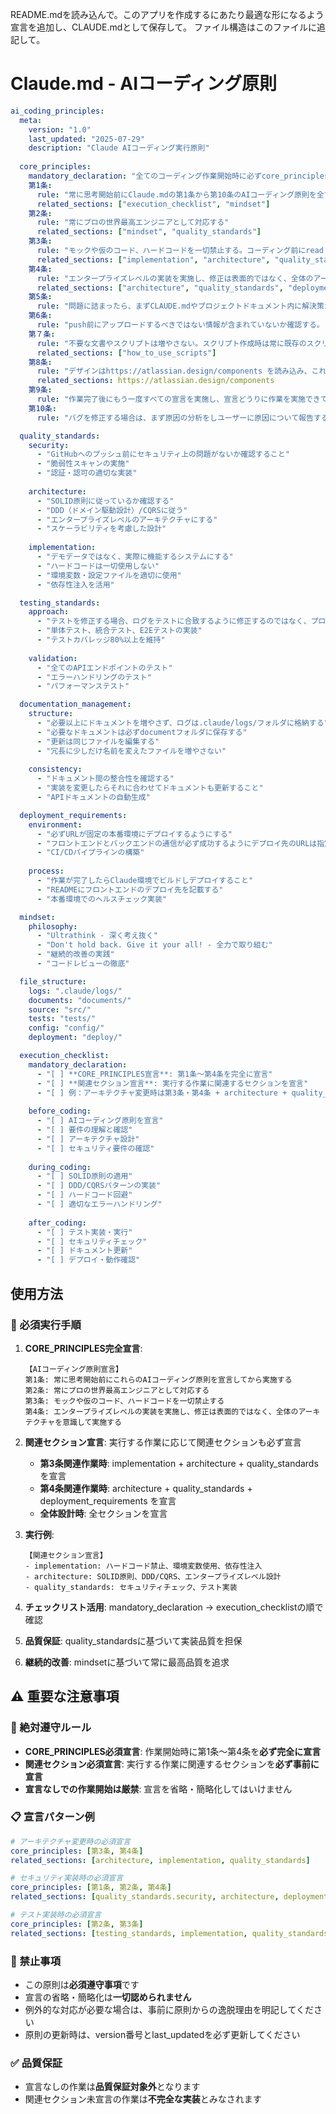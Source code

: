 README.mdを読み込んで。このアプリを作成するにあたり最適な形になるよう宣言を追加し、CLAUDE.mdとして保存して。 ファイル構造はこのファイルに追記して。
# Claude.md - AIコーディング原則

```yaml
ai_coding_principles:
  meta:
    version: "1.0"
    last_updated: "2025-07-29"
    description: "Claude AIコーディング実行原則"
    
  core_principles:
    mandatory_declaration: "全てのコーディング作業開始時に必ずcore_principlesを完全に宣言すること"
    第1条: 
      rule: "常に思考開始前にClaude.mdの第1条から第10条のAIコーディング原則を全て宣言してから実施する"
      related_sections: ["execution_checklist", "mindset"]
    第2条: 
      rule: "常にプロの世界最高エンジニアとして対応する"
      related_sections: ["mindset", "quality_standards"]
    第3条: 
      rule: "モックや仮のコード、ハードコードを一切禁止する。コーディング前にread Serena's initial instructions"
      related_sections: ["implementation", "architecture", "quality_standards",https://github.com/oraios/serena]
    第4条: 
      rule: "エンタープライズレベルの実装を実施し、修正は表面的ではなく、全体のアーキテクチャを意識して実施する"
      related_sections: ["architecture", "quality_standards", "deployment_requirements"]
    第5条: 
      rule: "問題に詰まったら、まずCLAUDE.mdやプロジェクトドキュメント内に解決策がないか確認する"
    第6条: 
      rule: "push前にアップロードするべきではない情報が含まれていないか確認する。"
    第７条: 
      rule: "不要な文書やスクリプトは増やさない。スクリプト作成時は常に既存のスクリプトで使用可能なものがないか以下のセクションを確認する、スクリプトを作成したらscriptsフォルダに、ドキュメントはドキュメントフォルダに格納する。一時スクリプトや文書はそれぞれのフォルダのtmpフォルダに保存し、使用後に必ず削除する。"
      related_sections: ["how_to_use_scripts"]
    第8条: 
      rule: "デザインはhttps://atlassian.design/components を読み込み、これに準拠する。"
      related_sections: https://atlassian.design/components
    第9条: 
      rule: "作業完了後にもう一度すべての宣言を実施し、宣言どうりに作業を実施できているか確認する。"
    第10条: 
      rule: "バグを修正する場合は、まず原因の分析をしユーザーに原因について報告する。ユーザーが確認したら修正方法を提案する。修正方法が妥当か十分にレビューし、他の宣言に矛盾していないか確認した上でユーザーの確認をとり修正を実施する。"

  quality_standards:
    security:
      - "GitHubへのプッシュ前にセキュリティ上の問題がないか確認すること"
      - "脆弱性スキャンの実施"
      - "認証・認可の適切な実装"
    
    architecture:
      - "SOLID原則に従っているか確認する"
      - "DDD（ドメイン駆動設計）/CQRSに従う"
      - "エンタープライズレベルのアーキテクチャにする"
      - "スケーラビリティを考慮した設計"
    
    implementation:
      - "デモデータではなく、実際に機能するシステムにする"
      - "ハードコードは一切使用しない"
      - "環境変数・設定ファイルを適切に使用"
      - "依存性注入を活用"

  testing_standards:
    approach:
      - "テストを修正する場合、ログをテストに合致するように修正するのではなく、プログラム自体を修正する"
      - "単体テスト、統合テスト、E2Eテストの実装"
      - "テストカバレッジ80%以上を維持"
    
    validation:
      - "全てのAPIエンドポイントのテスト"
      - "エラーハンドリングのテスト"
      - "パフォーマンステスト"

  documentation_management:
    structure:
      - "必要以上にドキュメントを増やさず、ログは.claude/logs/フォルダに格納する"
      - "必要なドキュメントは必ずdocumentフォルダに保存する"
      - "更新は同じファイルを編集する"
      - "冗長に少しだけ名前を変えたファイルを増やさない"
    
    consistency:
      - "ドキュメント間の整合性を確認する"
      - "実装を変更したらそれに合わせてドキュメントも更新すること"
      - "APIドキュメントの自動生成"

  deployment_requirements:
    environment:
      - "必ずURLが固定の本番環境にデプロイするようにする"
      - "フロントエンドとバックエンドの通信が必ず成功するようにデプロイ先のURLは指定する"
      - "CI/CDパイプラインの構築"
    
    process:
      - "作業が完了したらClaude環境でビルドしデプロイすること"
      - "READMEにフロントエンドのデプロイ先を記載する"
      - "本番環境でのヘルスチェック実装"

  mindset:
    philosophy:
      - "Ultrathink - 深く考え抜く"
      - "Don't hold back. Give it your all! - 全力で取り組む"
      - "継続的改善の実践"
      - "コードレビューの徹底"

  file_structure:
    logs: ".claude/logs/"
    documents: "documents/"
    source: "src/"
    tests: "tests/"
    config: "config/"
    deployment: "deploy/"

  execution_checklist:
    mandatory_declaration:
      - "[ ] **CORE_PRINCIPLES宣言**: 第1条〜第4条を完全に宣言"
      - "[ ] **関連セクション宣言**: 実行する作業に関連するセクションを宣言"
      - "[ ] 例：アーキテクチャ変更時は第3条・第4条 + architecture + quality_standards + implementation を宣言"
    
    before_coding:
      - "[ ] AIコーディング原則を宣言"
      - "[ ] 要件の理解と確認"
      - "[ ] アーキテクチャ設計"
      - "[ ] セキュリティ要件の確認"
    
    during_coding:
      - "[ ] SOLID原則の適用"
      - "[ ] DDD/CQRSパターンの実装"
      - "[ ] ハードコード回避"
      - "[ ] 適切なエラーハンドリング"
    
    after_coding:
      - "[ ] テスト実装・実行"
      - "[ ] セキュリティチェック"
      - "[ ] ドキュメント更新"
      - "[ ] デプロイ・動作確認"
```

## 使用方法

### 🚨 必須実行手順

1. **CORE_PRINCIPLES完全宣言**: 
   ```
   【AIコーディング原則宣言】
   第1条: 常に思考開始前にこれらのAIコーディング原則を宣言してから実施する
   第2条: 常にプロの世界最高エンジニアとして対応する  
   第3条: モックや仮のコード、ハードコードを一切禁止する
   第4条: エンタープライズレベルの実装を実施し、修正は表面的ではなく、全体のアーキテクチャを意識して実施する
   ```

2. **関連セクション宣言**: 実行する作業に応じて関連セクションも必ず宣言
   - **第3条関連作業時**: implementation + architecture + quality_standards を宣言
   - **第4条関連作業時**: architecture + quality_standards + deployment_requirements を宣言
   - **全体設計時**: 全セクションを宣言

3. **実行例**:
   ```
   【関連セクション宣言】
   - implementation: ハードコード禁止、環境変数使用、依存性注入
   - architecture: SOLID原則、DDD/CQRS、エンタープライズレベル設計
   - quality_standards: セキュリティチェック、テスト実装
   ```

4. **チェックリスト活用**: mandatory_declaration → execution_checklistの順で確認
5. **品質保証**: quality_standardsに基づいて実装品質を担保
6. **継続的改善**: mindsetに基づいて常に最高品質を追求

## ⚠️ 重要な注意事項

### 🔴 絶対遵守ルール
- **CORE_PRINCIPLES必須宣言**: 作業開始時に第1条〜第4条を**必ず完全に宣言**
- **関連セクション必須宣言**: 実行する作業に関連するセクションを**必ず事前に宣言**
- **宣言なしでの作業開始は厳禁**: 宣言を省略・簡略化してはいけません

### 📋 宣言パターン例
```yaml
# アーキテクチャ変更時の必須宣言
core_principles: [第3条, 第4条]
related_sections: [architecture, implementation, quality_standards]

# セキュリティ実装時の必須宣言  
core_principles: [第1条, 第2条, 第4条]
related_sections: [quality_standards.security, architecture, deployment_requirements]

# テスト実装時の必須宣言
core_principles: [第2条, 第3条]
related_sections: [testing_standards, implementation, quality_standards]
```

### 🚫 禁止事項
- この原則は**必須遵守事項**です
- 宣言の省略・簡略化は**一切認められません**
- 例外的な対応が必要な場合は、事前に原則からの逸脱理由を明記してください
- 原則の更新時は、version番号とlast_updatedを必ず更新してください

### ✅ 品質保証
- 宣言なしの作業は**品質保証対象外**となります
- 関連セクション未宣言の作業は**不完全な実装**とみなされます
